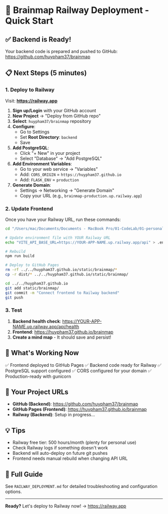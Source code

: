 # 🚀 Brainmap Railway Deployment - Quick Start

## ✅ Backend is Ready!

Your backend code is prepared and pushed to GitHub: https://github.com/huypham37/brainmap

## 📋 Next Steps (5 minutes)

### 1. Deploy to Railway

Visit: **https://railway.app**

1. **Sign up/Login** with your GitHub account
2. **New Project** → "Deploy from GitHub repo"
3. **Select**: `huypham37/brainmap` repository
4. **Configure**:
   - Go to Settings
   - Set **Root Directory**: `backend`
   - Save
5. **Add PostgreSQL**:
   - Click "+ New" in your project
   - Select "Database" → "Add PostgreSQL"
6. **Add Environment Variables**:
   - Go to your web service → "Variables"
   - Add: `CORS_ORIGIN` = `https://huypham37.github.io`
   - Add: `FLASK_ENV` = `production`
7. **Generate Domain**:
   - Settings → Networking → "Generate Domain"
   - Copy your URL (e.g., `brainmap-production.up.railway.app`)

### 2. Update Frontend

Once you have your Railway URL, run these commands:

```bash
cd "/Users/mac/Documents/Documents - MacBook Pro/01-CodeLab/01-personal-project/brainmap/frontend"

# Update environment file with YOUR Railway URL
echo "VITE_API_BASE_URL=https://YOUR-APP-NAME.up.railway.app/api" > .env.production

# Rebuild
npm run build

# Deploy to GitHub Pages
rm -rf ../../huypham37.github.io/static/brainmap/*
cp -r dist/* ../../huypham37.github.io/static/brainmap/

cd ../../huypham37.github.io
git add static/brainmap/
git commit -m "Connect frontend to Railway backend"
git push
```

### 3. Test

1. **Backend health check**: https://YOUR-APP-NAME.up.railway.app/api/health
2. **Frontend**: https://huypham37.github.io/brainmap
3. **Create a mind map** - It should save and persist!

## 🎯 What's Working Now

✅ Frontend deployed to GitHub Pages
✅ Backend code ready for Railway
✅ PostgreSQL support configured
✅ CORS configured for your domain
✅ Production-ready with gunicorn

## 📱 Your Project URLs

- **GitHub (Backend)**: https://github.com/huypham37/brainmap
- **GitHub Pages (Frontend)**: https://huypham37.github.io/brainmap
- **Railway (Backend)**: Setup in progress...

## 💡 Tips

- Railway free tier: 500 hours/month (plenty for personal use)
- Check Railway logs if something doesn't work
- Backend will auto-deploy on future git pushes
- Frontend needs manual rebuild when changing API URL

## 📖 Full Guide

See `RAILWAY_DEPLOYMENT.md` for detailed troubleshooting and configuration options.

---

**Ready?** Let's deploy to Railway now! → https://railway.app
